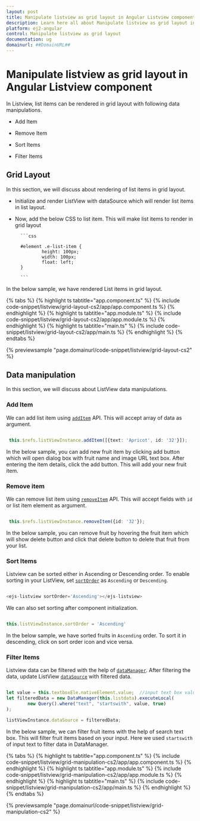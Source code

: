 ```yaml
---
layout: post
title: Manipulate listview as grid layout in Angular Listview component | Syncfusion
description: Learn here all about Manipulate listview as grid layout in Syncfusion Angular Listview component of Syncfusion Essential JS 2 and more.
platform: ej2-angular
control: Manipulate listview as grid layout 
documentation: ug
domainurl: ##DomainURL##
---
```


# Manipulate listview as grid layout in Angular Listview component

In Listview, list items can be rendered in grid layout with following data manipulations.

* Add Item

* Remove Item

* Sort Items

* Filter Items

## Grid Layout

In this section, we will discuss about rendering of list items in grid layout.

* Initialize and render ListView with dataSource which will render list items in list layout.

* Now, add the below CSS to list item. This will make list items to render in grid layout

        ```css

        #element .e-list-item {
                height: 100px;
                width: 100px;
                float: left;
        }

        ```

In the below sample, we have rendered List items in grid layout.

{% tabs %}
{% highlight ts tabtitle="app.component.ts" %}
{% include code-snippet/listview/grid-layout-cs2/app/app.component.ts %}
{% endhighlight %}
{% highlight ts tabtitle="app.module.ts" %}
{% include code-snippet/listview/grid-layout-cs2/app/app.module.ts %}
{% endhighlight %}
{% highlight ts tabtitle="main.ts" %}
{% include code-snippet/listview/grid-layout-cs2/app/main.ts %}
{% endhighlight %}
{% endtabs %}
  
{% previewsample "page.domainurl/code-snippet/listview/grid-layout-cs2" %}

## Data manipulation

In this section, we will discuss about ListView data manipulations.

### Add Item

We can add list item using [`addItem`](https://ej2.syncfusion.com/angular/documentation/api/list-view#additem) API. This will accept array of data as argument.

```typescript

 this.$refs.listViewInstance.addItem([{text: 'Apricot', id: '32'}]);

```

In the below sample, you can add new fruit item by clicking add button which will open dialog box with fruit name and image URL text box. After entering the item details, click the add button. This will add your new fruit item.

### Remove item

We can remove list item using [`removeItem`](https://ej2.syncfusion.com/angular/documentation/api/list-view#removeitem) API. This will accept fields with `id` or list item element as argument.

```typescript

 this.$refs.listViewInstance.removeItem({id: '32'});

```

In the below sample, you can remove fruit by hovering the fruit item which will show delete button and click that delete button to delete that fruit from your list.

### Sort Items

Listview can be sorted either in Ascending or Descending order. To enable sorting in your ListView, set [`sortOrder`](https://ej2.syncfusion.com/angular/documentation/api/list-view#sortorder) as `Ascending` or `Descending`.

```typescript

<ejs-listview sortOrder='Ascending'></ejs-listview>

```

We can also set sorting after component initialization.

```typescript

this.listViewInstance.sortOrder = 'Ascending'

```

In the below sample, we have sorted fruits in `Ascending` order. To sort it in descending, click on sort order icon and vice versa.

### Filter Items

Listview data can be filtered with the help of [`dataManager`](https://ej2.syncfusion.com/angular/documentation/data/getting-started). After filtering the data, update ListView [`dataSource`](https://ej2.syncfusion.com/angular/documentation/api/list-view#datasource) with filtered data.

```typescript

let value = this.textboxEle.nativeElement.value;  //input text box value
let filteredData = new DataManager(this.listdata).executeLocal(
        new Query().where("text", "startswith", value, true)
);

listViewInstance.dataSource = filteredData;

```

In the below sample, we can filter fruit items with the help of search text box. This will filter fruit items based on your input. Here we used `startswith` of input text to filter data in DataManager.

{% tabs %}
{% highlight ts tabtitle="app.component.ts" %}
{% include code-snippet/listview/grid-manipulation-cs2/app/app.component.ts %}
{% endhighlight %}
{% highlight ts tabtitle="app.module.ts" %}
{% include code-snippet/listview/grid-manipulation-cs2/app/app.module.ts %}
{% endhighlight %}
{% highlight ts tabtitle="main.ts" %}
{% include code-snippet/listview/grid-manipulation-cs2/app/main.ts %}
{% endhighlight %}
{% endtabs %}
  
{% previewsample "page.domainurl/code-snippet/listview/grid-manipulation-cs2" %}
